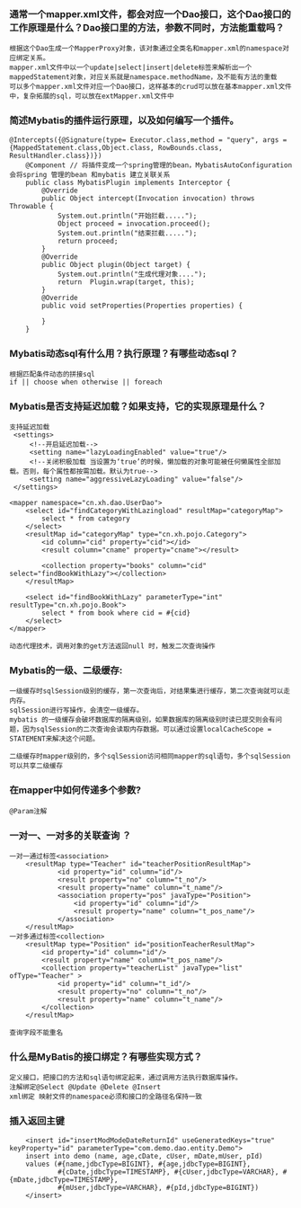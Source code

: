### 通常一个mapper.xml文件，都会对应一个Dao接口，这个Dao接口的工作原理是什么？Dao接口里的方法，参数不同时，方法能重载吗？
    根据这个Dao生成一个MapperProxy对象，该对象通过全类名和mapper.xml的namespace对应绑定关系。
    mapper.xml文件中以一个update|select|insert|delete标签来解析出一个mappedStatement对象，对应关系就是namespace.methodName，及不能有方法的重载
    可以多个mapper.xml文件对应一个Dao接口，这样基本的crud可以放在基本mapper.xml文件中，复杂拓展的sql，可以放在extMapper.xml文件中
    
### 简述Mybatis的插件运行原理，以及如何编写一个插件。
    
    @Intercepts({@Signature(type= Executor.class,method = "query", args = {MappedStatement.class,Object.class, RowBounds.class, ResultHandler.class})})
        @Component // 将插件变成一个spring管理的bean，MybatisAutoConfiguration会将spring 管理的bean 和mybatis 建立关联关系
        public class MybatisPlugin implements Interceptor {
            @Override
            public Object intercept(Invocation invocation) throws Throwable {
                System.out.println("开始拦截.....");
                Object proceed = invocation.proceed();
                System.out.println("结束拦截.....");
                return proceed;
            }
            @Override
            public Object plugin(Object target) {
                System.out.println("生成代理对象....");
                return  Plugin.wrap(target, this);
            }
            @Override
            public void setProperties(Properties properties) {
        
            }
        }
        
### Mybatis动态sql有什么用？执行原理？有哪些动态sql？
    根据匹配条件动态的拼接sql
    if || choose when otherwise || foreach 
    
### Mybatis是否支持延迟加载？如果支持，它的实现原理是什么？
    支持延迟加载
     <settings>
         <!--开启延迟加载-->
         <setting name="lazyLoadingEnabled" value="true"/>
         <!--关闭积极加载 当设置为‘true’的时候，懒加载的对象可能被任何懒属性全部加载。否则，每个属性都按需加载。默认为true-->
         <setting name="aggressiveLazyLoading" value="false"/>
     </settings>
     
    <mapper namespace="cn.xh.dao.UserDao">
        <select id="findCategoryWithLazingload" resultMap="categoryMap">
            select * from category
        </select>
        <resultMap id="categoryMap" type="cn.xh.pojo.Category">
            <id column="cid" property="cid"></id>
            <result column="cname" property="cname"></result>
    
            <collection property="books" column="cid" select="findBookWithLazy"></collection>
        </resultMap>
    
        <select id="findBookWithLazy" parameterType="int" resultType="cn.xh.pojo.Book">
            select * from book where cid = #{cid}
        </select>
    </mapper>
    
    动态代理技术，调用对象的get方法返回null 时，触发二次查询操作

### Mybatis的一级、二级缓存:
    一级缓存时sqlSession级别的缓存，第一次查询后，对结果集进行缓存，第二次查询就可以走内存。
    sqlSession进行写操作，会清空一级缓存。
    mybatis 的一级缓存会破坏数据库的隔离级别，如果数据库的隔离级别时读已提交则会有问题，因为sqlSession的二次查询会读取内存数据。可以通过设置localCacheScope = STATEMENT来解决这个问题。

    二级缓存时mapper级别的，多个sqlSession访问相同mapper的sql语句，多个sqlSession可以共享二级缓存
### 在mapper中如何传递多个参数?
    @Param注解
###  一对一、一对多的关联查询 ？ 
    一对一通过标签<association>
        <resultMap type="Teacher" id="teacherPositionResultMap">
        		<id property="id" column="id"/>
        		<result property="no" column="t_no"/>
        		<result property="name" column="t_name"/>
        		<association property="pos" javaType="Position">
        			<id property="id" column="id"/>
        			<result property="name" column="t_pos_name"/>
        		</association>
        </resultMap>
    一对多通过标签<collection>
        <resultMap type="Position" id="positionTeacherResultMap">
            <id property="id" column="id"/>
            <result property="name" column="t_pos_name"/>
            <collection property="teacherList" javaType="list" ofType="Teacher" >
                <id property="id" column="t_id"/>
                <result property="no" column="t_no"/>
                <result property="name" column="t_name"/>	
            </collection>
        </resultMap>

    查询字段不能重名

### 什么是MyBatis的接口绑定？有哪些实现方式？
    定义接口，把接口的方法和sql语句绑定起来，通过调用方法执行数据库操作。
    注解绑定@Select @Update @Delete @Insert
    xml绑定 映射文件的namespace必须和接口的全路径名保持一致
    

### 插入返回主键
        <insert id="insertModModeDateReturnId" useGeneratedKeys="true" keyProperty="id" parameterType="com.demo.dao.entity.Demo">
        insert into demo (name, age,cDate, cUser, mDate,mUser, pId)
        values (#{name,jdbcType=BIGINT}, #{age,jdbcType=BIGINT},
                #{cDate,jdbcType=TIMESTAMP}, #{cUser,jdbcType=VARCHAR}, #{mDate,jdbcType=TIMESTAMP},
                #{mUser,jdbcType=VARCHAR}, #{pId,jdbcType=BIGINT})
        </insert>

